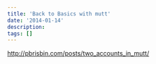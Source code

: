 ```yaml
---
title: 'Back to Basics with mutt'
date: '2014-01-14'
description:
tags: []
---
```


http://pbrisbin.com/posts/two_accounts_in_mutt/
